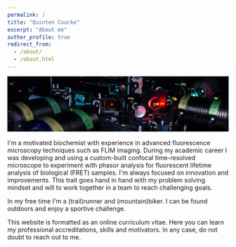 ```yaml
---
permalink: /
title: "Quinten Coucke"
excerpt: "About me"
author_profile: true
redirect_from:
  - /about/
  - /about.html
---
```






<img src="/images/1582189745118.jpeg" alt="isolated" />

I'm a motivated biochemist with experience in advanced fluorescence microscopy techniques such as FLIM imaging. During my academic career I was developing and using a custom-built confocal time-resolved microscope to experiment with phasor analysis for fluorescent lifetime analysis of biological (FRET) samples.
I'm always focused on innovation and improvements. This trait goes hand in hand with my problem solving mindset and will to work together in a team to reach challenging goals.

In my free time I'm a (trail)runner and (mountain)biker. I can be found outdoors and enjoy a sportive challenge.

This website is formatted as an online curriculum vitae. Here you can learn my professional accreditations, skills and motivators. In any case, do not doubt to reach out to me.  
